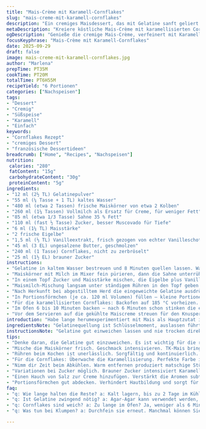 ```yaml
---
title: "Mais-Crème mit Karamell-Cornflakes"
slug: "mais-creme-mit-karamell-cornflakes"
description: "Ein cremiges Maisdessert, das mit Gelatine sanft geliert wird, kombiniert mit knusprig karamellisierten Cornflakes als Kontrast. Schraubt an Mengen und Techniken, um Textur und Geschmack zu balancieren. Die Vanille gibt den zarten Hintergrund. Eier bringen Volumen, Stärke bindet. Ein Dessert mit Überraschungen – süß und leicht nussig durch Karamell, ohne Nüsse wirklich zu benutzen."
metaDescription: "Kreiere köstliche Mais-Crème mit karamellisierten Cornflakes – ein besonderes Dessert mit interessanten Texturen und Aromen."
ogDescription: "Genieße die cremige Mais-Crème, verfeinert mit Karamell-Cornflakes für crunchy Überraschungen. Einfach und schmackhaft."
focusKeyphrase: "Mais-Crème mit Karamell-Cornflakes"
date: 2025-09-29
draft: false
image: mais-creme-mit-karamell-cornflakes.jpg
author: "Marlena"
prepTime: PT35M
cookTime: PT20M
totalTime: PT6H55M
recipeYield: "6 Portionen"
categories: ["Nachspeisen"]
tags:
- "Dessert"
- "Cremig"
- "Süßspeise"
- "Karamell"
- "Einfach"
keywords:
- "Cornflakes Rezept"
- "cremiges Dessert"
- "französische Dessertideen"
breadcrumb: ["Home", "Recipes", "Nachspeisen"]
nutrition: 
 calories: "280"
 fatContent: "15g"
 carbohydrateContent: "30g"
 proteinContent: "5g"
ingredients:
- "12 ml (2½ TL) Gelatinepulver"
- "55 ml (¼ Tasse + 1 TL) kaltes Wasser"
- "480 ml (etwa 2 Tassen) frische Maiskörner von etwa 2 Kolben"
- "260 ml (1¼ Tassen) Vollmilch als Ersatz für Creme, für weniger Fett"
- "85 ml (etwa 1/3 Tasse) Sahne 35 % Fett"
- "110 ml (fast ½ Tasse) Zucker, besser Muscovado für Tiefe"
- "6 ml (1¼ TL) Maisstärke"
- "2 frische Eigelbe"
- "1,5 ml (⅓ TL) Vanilleextrakt, frisch gezogen von echter Vanilleschote besser"
- "45 ml (3 EL) ungesalzene Butter, geschmolzen"
- "240 ml (1 Tasse) Cornflakes, nicht zu zerbröselt"
- "25 ml (1½ EL) brauner Zucker"
instructions:
- "Gelatine in kaltem Wasser bestreuen und 8 Minuten quellen lassen. Warte länger, damit sie maximal Wasser zieht, matte Auflösung später wichtiger als schnelle."
- "Maiskörner mit Milch im Mixer fein pürieren, dann die Sahne unterrühren. Dergleichen mit frisch gemahlenem Mais ergibt breitere Aromen, nicht zu dünn. Die Mischung durch ein feines Sieb passieren spart Klümpchen."
- "In einem Topf Zucker und Maisstärke mischen, die Eigelbe plus Vanille zugeben; mit Schneebesen gut inklusive keine Klümpchen."
- "Maismilch-Mischung langsam unter ständigem Rühren in den Topf geben – mittlere Hitze und ganz wichtig: ständig mit Holzlöffel oder hitzebeständigem Spatel rühren, sonst brennt's am Boden, ungern retten. Aufkochen bis sichtbar eindickt, die Mischung wird beim Rühren schwerer, das ist Signal. Nicht kochen lassen, sonst flockt alles aus."
- "Nach Herkunft bei abgestilltem Herd die eingeweichte Gelatine ausdrücken und in der heißen Mischung auflösen; sofort abseihen durch kleines Sieb, irgendein Klumpen stoppt den Seidigeffekt."
- "In Portionsförmchen (je ca. 120 ml Volumen) füllen – kleine Portionen wirken; mit Frischhaltefolie bedecken, damit keine Haut entsteht! Mindestens 5 bis 6 Stunden in den Kühlschrank, über Nacht ist besser, sonst zu weich."
- "Für die karamellisierten Cornflakes: Backofen auf 185 °C vorheizen. Butter mit Zucker vermengen, dann die Cornflakes darin kurz, aber gründlich wenden. Auf Backpapier auslegen, mit Fingerspitzen auseinanderziehen, damit keine Klumpen backen."
- "Im Ofen 6 bis 10 Minuten backen – nach 6 Minuten schon stinken die ersten Anzeichen von Karamell, aufpassen nicht zu braun, sonst bitter. Auskühlen lassen, erst abkühlen lassen auf Platte, knusprig und glänzend werden sie erst dann richtig."
- "Vor dem Servieren auf die gekühlte Maiscreme streuen für den Knusperkontrast; zum letzten Mal riechen, genießen und staunen, wie simpel Mais cremig sein kann."
introduction: "Habe lange herumexperimentiert mit Mais als Hauptzutat in Desserts – entweder zu körnig, zu süß oder zu fad. Was eine Creme von Mais unterscheidet von einer Maispudding: die Gelatine und die Zusammenspiel von Milch plus Sahne, um möglichst samtige Textur zu erreichen, ohne dass es zu fest wird. Eine Prise Vanille ist fast obligatorisch, sonst fehlt die Tiefe. Karamellisierte Cornflakes als Crunch hat sich bei mir als Überraschung rausgestellt, nicht zu simpel und kein Nuss-Chaos. Statt Gelatine kann man Agar-Agar probieren, aber da muss man die Hitze richtig steuern – nicht jeder mag den Meerestang-Geschmack. Zu viel Zucker macht die Creme speckig, also lieber langsam herantasten. Fehlt die Zeit fürs Kühlen, klappt es sicher auch als schnelle cremige Mais-Suppe, recht dick, aber dann keine Gelatine – reine Improvisation, aber mehr Zufriedenheit beim Naschen mit geduldigem Warten. Wichtig: Rühren, Hitze kontrollieren, nicht hetzen."
ingredientsNote: "Gelatinequellung ist Schlüsselmoment, auslassen führt zu körniger, instabiler Creme. Mais frisch schneiden bringt Aroma; gern mal mit TK-Mais experimentieren, aber Milchmenge anpassen, da gefrorener Mais mehr Wasser enthält. Milch bringt Milde, Sahne die Sämigkeit – hier kann Sahne durch mehr Milch ersetzt werden, macht leichter, aber weniger cremig. Zucker austauschen oder reduzieren je nach Geschmack; Brauner Zucker fügt Karamellnoten ein. Vanilleextrakt besser selbst gemacht oder echte Vanilleschote verwenden; Pulver ist oft zu schwach. Maisstärke dient als sekundärer Binder, nicht vernachlässigen. Für Cornflakes keine speziellen Sorten nehmen, die ganz billigen mit zu viel Zucker können verbrennen, lieber neutral. Butter darf nicht braun werden, sonst ändert sich Geschmack zu stark, und Zucker zum Karamellisieren unbedingt braunen Zucker nehmen für volle Karbonote."
instructionsNote: "Gelatine gut einweichen lassen und nie trocken direkt in heiße Flüssigkeit – dann klumpt’s. Mais-Milch-Mix mehrfach passieren für zarte Oberfläche, Grundregel für feine Creme. Rühren beim Kochen über mittlerer Hitze ist kein Tipp – lebenswichtig! Sonst Nebeneffekt fiese Verbrennungen. Beim Ei-Zucker-Gemisch auf eine homogene Masse achten vor dem Einrühren der Maiscreme, vor allem keine heißen Stellen im Topf, damit das Ei nicht stockt. Das Anheben der Hitze nach Einrührung muss langsam und stetig sein, sonst hast du lumpy Eier. Karamellisierung der Cornflakes im Ofen unbedingt beobachten; zu lange und sie werden bitter, zu kurz, dann auch kein Crunch. Auskühlen lassen beenden den Prozess; noch warmes Entfernen macht matschige Stücke, also Zeit nehmen. Lagerung der Creme mit Folienabdeckung verhindert Hautbildung, sonst wirkt’s unappetitlich. Vor dem Servieren immer prüfen, ob die Konsistenz fest, aber nicht gummiartig ist – Erfahrungswerte sind wichtiger als Minuten. Wer mehr Aroma will, füllt das Dessert mit einer Prise Salz – nützt und überrascht."
tips:
- "Denke daran, die Gelatine gut einzuweichen. Es ist wichtig für die richtige Konsistenz. Wenn du sie versäumst, wird die Creme körnig und instabil. Zeit richtig nutzen."
- "Mische die Maiskörner frisch. Geschmack intensivieren. TK-Mais bringt anderes Aroma. Aber achte darauf, die Milchmenge zu reduzieren, gefrorener Mais hat mehr Wasser. Ein Experiment."
- "Rühren beim Kochen ist unerlässlich. Sorgfältig und kontinuierlich. Andernfalls verbrennt die Mischung. Temperatur erhöhen nur langsam. Anzeichen dafür: schwerer werdende Mischung."
- "Für die Cornflakes: Überwache die Karamellisierung. Perfekte Farbe ist wichtig. Wenn sie zu lange im Ofen bleiben, wird’s bitter. Zu kurz, kein Crunch."
- "Nimm dir Zeit beim Abkühlen. Warm entfernen produziert matschige Stücke. Für perfekte Textur: nach dem Backen auskühlen lassen, auf einem Gitter."
- "Variationen bei Zucker möglich. Brauner Zucker intensiviert Karamellgeschmack. Normaler Zucker kann auch funktionieren, aber das Aroma ist unterschiedlich. Experimentiere einfach."
- "Einen Hauch von Salz zur Creme hinzufügen. Verstärkt die Aromen subtil. Ein kleiner Trick, der oft in vielen Rezepten vergessen wird, aber den Unterschied macht."
- "Portionsförmchen gut abdecken. Verhindert Hautbildung und sorgt für ansprechende Optik. Schlichter, effektiver Schritt. Pflege nötig für ästhetisches Ergebnis."
faq:
- "q: Wie lange halten die Reste? a: Kalt lagern, bis zu 2 Tage im Kühlschrank. Kann vor dem Servieren frisch aussehen."
- "q: Ist Gelatine zwingend nötig? a: Agar-Agar kann verwendet werden, aber erfordert mehr Feingefühl bei der Hitze. Überwachung wichtig."
- "q: Cornflakes sind weich? a: Zu lange im Ofen? Ja, weniger als 6 Minuten. Je nach Ofen variieren die Zeiten oft. Teste."
- "q: Was tun bei Klumpen? a: Durchfein sie erneut. Manchmal können Siebe helfen. Klumpen zerschlagen, in Milch gut mischen – neue Chance."

---
```

